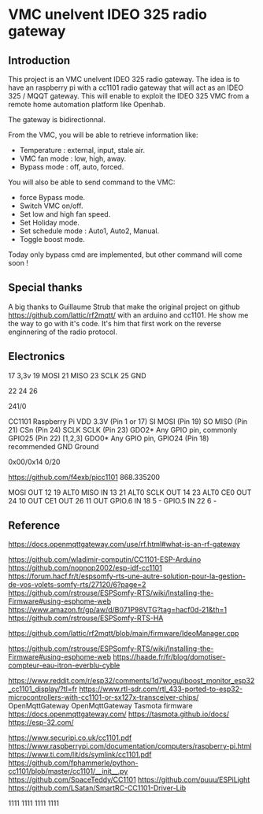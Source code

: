 #  VMC unelvent IDEO 325 radio gateway

## Introduction

This project is an VMC unelvent IDEO 325 radio gateway.
The idea is to have an raspberry pi with a cc1101 radio gateway that will act as an IDEO 325 / MQQT gateway.
This will enable to exploit the IDEO 325 VMC from a remote home automation platform like Openhab.

The gateway is bidirectionnal.

From the VMC, you will be able to retrieve information like:

- Temperature : external, input, stale air.
- VMC fan mode : low, high, away.
- Bypass mode : off, auto, forced.

You will also be able to send command to the VMC:
- force Bypass mode.
- Switch VMC on/off.
- Set low and high fan speed.
- Set Holiday mode.
- Set schedule mode : Auto1, Auto2, Manual.
- Toggle boost mode.

Today only bypass cmd are implemented, but other command will come soon !

## Special thanks

A big thanks to Guillaume Strub that make the original project on github https://github.com/lattic/rf2mqtt/ with an arduino and cc1101.
He show me the way to go with it's code. It's him that first work on the reverse enginnering of the radio protocol.

## Electronics

17	3,3v
19	MOSI
21	MISO
23	SCLK
25	GND

22
24
26


241/0

CC1101	Raspberry Pi
VDD		3.3V (Pin 1 or 17)
SI		MOSI (Pin 19)
SO		MISO (Pin 21)
CSn		  (Pin 24)
SCLK	SCLK (Pin 23)
GDO2*	Any GPIO pin, commonly GPIO25 (Pin 22) [1,2,3]
GDO0*	Any GPIO pin, GPIO24 (Pin 18) recommended
GND		Ground

0x00/0x14	0/20

https://github.com/f4exb/picc1101
 868.335200
 
 
 MOSI 		OUT		12	19		ALT0
 MISO		IN		13	21		ALT0
 SCLK		OUT		14	23		ALT0
 CE0		OUT		24	10		OUT
 CE1		OUT		26	11		OUT
 GPIO.6 	IN		18	5		-
 GPIO.5 	IN		22	6		-

 ## Reference
 
 https://docs.openmqttgateway.com/use/rf.html#what-is-an-rf-gateway
 
 
 
https://github.com/wladimir-computin/CC1101-ESP-Arduino
https://github.com/nopnop2002/esp-idf-cc1101
https://forum.hacf.fr/t/espsomfy-rts-une-autre-solution-pour-la-gestion-de-vos-volets-somfy-rts/27120/6?page=2
https://github.com/rstrouse/ESPSomfy-RTS/wiki/Installing-the-Firmware#using-esphome-web
https://www.amazon.fr/gp/aw/d/B071P98VTG?tag=hacf0d-21&th=1
https://github.com/rstrouse/ESPSomfy-RTS-HA

https://github.com/lattic/rf2mqtt/blob/main/firmware/IdeoManager.cpp

https://github.com/rstrouse/ESPSomfy-RTS/wiki/Installing-the-Firmware#using-esphome-web
https://haade.fr/fr/blog/domotiser-compteur-eau-itron-everblu-cyble

https://www.reddit.com/r/esp32/comments/1d7wogu/iboost_monitor_esp32_cc1101_display/?tl=fr
https://www.rtl-sdr.com/rtl_433-ported-to-esp32-microcontrollers-with-cc1101-or-sx127x-transceiver-chips/
OpenMqttGateway 
OpenMqttGateway 
Tasmota firmware 
https://docs.openmqttgateway.com/
https://tasmota.github.io/docs/
https://esp-32.com/

https://www.securipi.co.uk/cc1101.pdf
https://www.raspberrypi.com/documentation/computers/raspberry-pi.html
https://www.ti.com/lit/ds/symlink/cc1101.pdf
https://github.com/fphammerle/python-cc1101/blob/master/cc1101/__init__.py
https://github.com/SpaceTeddy/CC1101
https://github.com/puuu/ESPiLight
https://github.com/LSatan/SmartRC-CC1101-Driver-Lib



1111 1111 1111 1111

